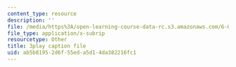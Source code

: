 ```yaml
---
content_type: resource
description: ''
file: /media/https%3A/open-learning-course-data-rc.s3.amazonaws.com/6-046j-design-and-analysis-of-algorithms-spring-2015/ab5b81952d6f55eda5d14da382216fc1_WwMz2fJwUCg.vtt
file_type: application/x-subrip
resourcetype: Other
title: 3play caption file
uid: ab5b8195-2d6f-55ed-a5d1-4da382216fc1
---
```

